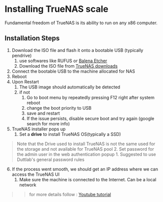 # Installing TrueNAS scale
Fundamental freedom of TrueNAS is its ability to run on any x86 computer. 

## Installation Steps
1. Download the ISO file and flash it onto a bootable USB (typically pendrive)
	1. use softwares like RUFUS or [Balena Etcher](https://etcher.balena.io/)
	2. Download the ISO file from [TrueNAS downloads](https://www.truenas.com/download-truenas-community-edition/)
2. Connect the bootable USB to the machine allocated for NAS
3. Reboot
4. Upon Restart
	1. The USB image should automatically be detected
	2. if not
		1. Go to boot menu by repeatedly pressing F12 right after system reboot
		2. change the boot priority to USB
		3. save and restart
		4. If the issue persists, disable secure boot and try again (google search for more info)
5. TrueNAS installer pops up 
	1. Set a **drive**  to install TrueNAS OS(typically a SSD)
> Note that the Drive used to install TrueNAS is not the same used for the storage and not available for TrueNAS pool
	2. Set password for the admin user in the web authentication popup
		1. Suggested to use Duttlab's general password rules
6. If the process went smooth, we should get an IP address where we can access the TrueNAS UI
	1. Make sure the machine is connected to the Internet. Can be a local network

>> for more details follow : [Youtube tutorial](https://www.youtube.com/watch?v=67KtKoW4IM0&t=38s)